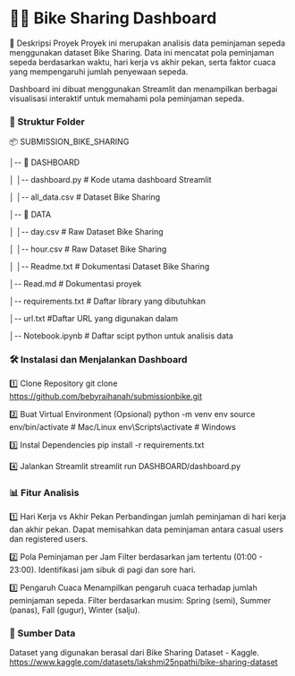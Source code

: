 # 🚴‍♂️ Bike Sharing Dashboard
📌 Deskripsi Proyek
Proyek ini merupakan analisis data peminjaman sepeda menggunakan dataset Bike Sharing. Data ini mencatat pola peminjaman sepeda berdasarkan waktu, hari kerja vs akhir pekan, serta faktor cuaca yang mempengaruhi jumlah penyewaan sepeda.

Dashboard ini dibuat menggunakan Streamlit dan menampilkan berbagai visualisasi interaktif untuk memahami pola peminjaman sepeda.

### 📂 Struktur Folder

📦 SUBMISSION_BIKE_SHARING

│-- 📁 DASHBOARD

│   │-- dashboard.py      # Kode utama dashboard Streamlit

│   │-- all_data.csv      # Dataset Bike Sharing

│-- 📁 DATA             

│   │-- day.csv      # Raw Dataset Bike Sharing

│   │-- hour.csv      # Raw Dataset Bike Sharing

│   │-- Readme.txt      # Dokumentasi Dataset Bike Sharing

│-- Read.md             # Dokumentasi proyek

│-- requirements.txt      # Daftar library yang dibutuhkan

│-- url.txt      #Daftar URL yang digunakan dalam

│-- Notebook.ipynb      # Daftar scipt python untuk analisis data

### 🛠 Instalasi dan Menjalankan Dashboard

1️⃣ Clone Repository
git clone https://github.com/bebyraihanah/submissionbike.git

2️⃣ Buat Virtual Environment (Opsional)
python -m venv env
source env/bin/activate  # Mac/Linux
env\Scripts\activate     # Windows

3️⃣ Instal Dependencies
pip install -r requirements.txt

4️⃣ Jalankan Streamlit
streamlit run DASHBOARD/dashboard.py

### 📊 Fitur Analisis
1️⃣ Hari Kerja vs Akhir Pekan
Perbandingan jumlah peminjaman di hari kerja dan akhir pekan.
Dapat memisahkan data peminjaman antara casual users dan registered users.

2️⃣ Pola Peminjaman per Jam
Filter berdasarkan jam tertentu (01:00 - 23:00).
Identifikasi jam sibuk di pagi dan sore hari.

3️⃣ Pengaruh Cuaca
Menampilkan pengaruh cuaca terhadap jumlah peminjaman sepeda.
Filter berdasarkan musim: Spring (semi), Summer (panas), Fall (gugur), Winter (salju).

### 📑 Sumber Data
Dataset yang digunakan berasal dari Bike Sharing Dataset - Kaggle. https://www.kaggle.com/datasets/lakshmi25npathi/bike-sharing-dataset 

